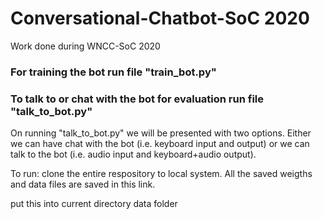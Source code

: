 # Conversational-Chatbot-SoC 2020
Work done during WNCC-SoC 2020
<h3> For training the bot run file "train_bot.py" </h3><h3> To talk to or chat with the bot for evaluation run file "talk_to_bot.py" </h3><p> On running "talk_to_bot.py" we will be presented with two options. Either we can have chat with the bot (i.e. keyboard input and output) or we can talk to the bot (i.e. audio input and keyboard+audio output). </p>


<p> To run: clone the entire respository to local system. All the saved weigths and data files are saved in this link. </p>

<p> </p>

<p> put this into current directory data folder </p>
